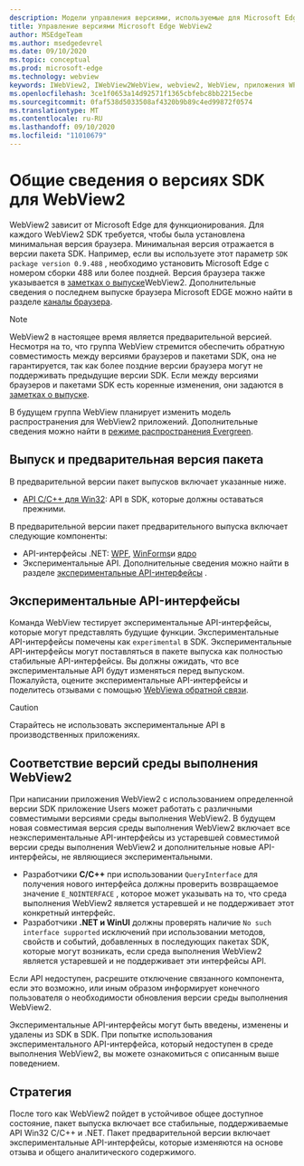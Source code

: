 ```yaml
---
description: Модели управления версиями, используемые для Microsoft Edge WebView2
title: Управление версиями Microsoft Edge WebView2
author: MSEdgeTeam
ms.author: msedgedevrel
ms.date: 09/10/2020
ms.topic: conceptual
ms.prod: microsoft-edge
ms.technology: webview
keywords: IWebView2, IWebView2WebView, webview2, WebView, приложения WPF, WPF, EDGE, ICoreWebView2, ICoreWebView2Host, элемент управления "браузер", HTML Edge
ms.openlocfilehash: 3ce1f0653a14d92571f1365cbfebc8bb2215ecbe
ms.sourcegitcommit: 0faf538d5033508af4320b9b89c4ed99872f0574
ms.translationtype: MT
ms.contentlocale: ru-RU
ms.lasthandoff: 09/10/2020
ms.locfileid: "11010679"
---
```

# Общие сведения о версиях SDK для WebView2  

WebView2 зависит от Microsoft Edge для функционирования.  Для каждого WebView2 SDK требуется, чтобы была установлена минимальная версия браузера.  Минимальная версия отражается в версии пакета SDK.  Например, если вы используете этот параметр `SDK package version 0.9.488` , необходимо установить Microsoft Edge с номером сборки 488 или более поздней.  Версия браузера также указывается в [заметках о выпуске][Releasenotes]WebView2.  Дополнительные сведения о последнем выпуске браузера Microsoft EDGE можно найти в разделе [каналы браузера][DeployedgeChannels].  

> [!NOTE]
> WebView2 в настоящее время является предварительной версией.  Несмотря на то, что группа WebView стремится обеспечить обратную совместимость между версиями браузеров и пакетами SDK, она не гарантируется, так как более поздние версии браузера могут не поддерживать предыдущие версии SDK.  Если между версиями браузеров и пакетами SDK есть коренные изменения, они задаются в [заметках о выпуске][Releasenotes].  

В будущем группа WebView планирует изменить модель распространения для WebView2 приложений.  Дополнительные сведения можно найти в [режиме распространения Evergreen][DistributionEvergreenMode].  

## Выпуск и предварительная версия пакета  

В предварительной версии пакет выпусков включает указанные ниже.  

*   [API C/C++ для Win32][ReferenceWin3209622]: API в SDK, которые должны оставаться прежними.  

В предварительной версии пакет предварительного выпуска включает следующие компоненты:  

*   API-интерфейсы .NET: [WPF][ReferenceWpf09515], [WinForms][ReferenceWinforms09515]и [ядро][ReferenceDotnet09628]  
*   Экспериментальные API.  Дополнительные сведения можно найти в разделе [экспериментальные API-интерфейсы](#experimental-apis) .  

## Экспериментальные API-интерфейсы  

Команда WebView тестирует экспериментальные API-интерфейсы, которые могут представлять будущие функции.  Экспериментальные API-интерфейсы помечены как `experimental` в SDK.  Экспериментальные API-интерфейсы могут поставляться в пакете выпуска как полностью стабильные API-интерфейсы.  Вы должны ожидать, что все экспериментальные API будут изменяться перед выпуском.  Пожалуйста, оцените экспериментальные API-интерфейсы и поделитесь отзывами с помощью [WebViewа обратной связи][GithubMicrosoftedgeWebviewfeedback].  

> [!CAUTION]
> Старайтесь не использовать экспериментальные API в производственных приложениях.  

## Соответствие версий среды выполнения WebView2  

При написании приложения WebView2 с использованием определенной версии SDK приложение Users может работать с различными совместимыми версиями среды выполнения WebView2.  В будущем новая совместимая версия среды выполнения WebView2 включает все неэкспериментальные API-интерфейсы из устаревшей совместимой версии среды выполнения WebView2 и дополнительные новые API-интерфейсы, не являющиеся экспериментальными.  

*   Разработчики **C/C++** при использовании `QueryInterface` для получения нового интерфейса должны проверить возвращаемое значение `E_NOINTERFACE` , которое может указывать на то, что среда выполнения WebView2 является устаревшей и не поддерживает этот конкретный интерфейс.  
*   Разработчики **.NET и WinUI** должны проверять наличие `No such interface supported` исключений при использовании методов, свойств и событий, добавленных в последующих пакетах SDK, которые могут возникать, если среда выполнения WebView2 является устаревшей и не поддерживает эти интерфейсы API.  

Если API недоступен, расрешите отключение связанного компонента, если это возможно, или иным образом информирует конечного пользователя о необходимости обновления версии среды выполнения WebView2.  

Экспериментальные API-интерфейсы могут быть введены, изменены и удалены из SDK в SDK.  При попытке использования экспериментального API-интерфейса, который недоступен в среде выполнения WebView2, вы можете ознакомиться с описанным выше поведением.  

## Стратегия  

После того как WebView2 пойдет в устойчивое общее доступное состояние, пакет выпуска включает все стабильные, поддерживаемые API Win32 C/C++ и .NET.  Пакет предварительной версии включает экспериментальные API-интерфейсы, которые изменяются на основе отзыва и общего аналитического содержимого.  

<!--## Versioning  

After you have used a particular version of the SDK to build your app, your app may end up running with an older or newer version of installed browser binaries.  Until version 1.0.0.0 of WebView2 there may be breaking changes during updates that prevent your SDK from working with different versions of installed browser binaries.  After version 1.0.0.0, different versions of the SDK may work with different versions of the installed browser by using the following best practices.  

1.  To account for breaking changes to the API be sure to check for failure when requesting the DLL export `CreateCoreWebView2Environment` and when running `QueryInterface` on any `CoreWebView2` object.  A return value of `E_NOINTERFACE` indicates that the SDK is not compatible with the Microsoft Edge browser binaries.  
1.  Checking for failure from `QueryInterface` also accounts for cases where the SDK is newer than the version of the Microsoft Edge browser and your app attempts to use an interface of which the Microsoft Edge browser is unaware.  

1.  When an interface is unavailable, you may consider disabling the associated feature if possible, or otherwise informing your users to update their browsers.  -->  

<!--links -->

[DistributionEvergreenMode]: ./distribution.md#evergreen-distribution-mode "Режим распространения Evergreen — распространение приложений с помощью WebView2 | Документы Microsoft"  
[ReferenceDotnet09628]: ../reference/dotnet/0-9-628-reference-webview2.md "Ссылка (WebView2) | Документы Microsoft"  
[ReferenceWinforms09515]: ../reference/winforms/0-9-515-reference-webview2.md "Ссылка (WebView2) | Документы Microsoft"  
[ReferenceWin3209622]: ../reference/win32/0-9-622-reference-webview2.md "Ссылка (WebView2) | Документы Microsoft"  
[ReferenceWpf09515]: ../reference/wpf/0-9-515-reference-webview2.md "Ссылка (WebView2) | Документы Microsoft"  
[Releasenotes]: ../releasenotes.md "Заметки о выпуске для WebView2 SDK | Документы Microsoft"  

[DeployedgeChannels]: /deployedge/microsoft-edge-channels "Общие сведения о каналах Microsoft Edge | Документы Microsoft"  

[GithubMicrosoftedgeWebviewfeedback]: https://github.com/MicrosoftEdge/WebViewFeedback "WebView Feedback-MicrosoftEdge/WebViewFeedback | GitHub"  
